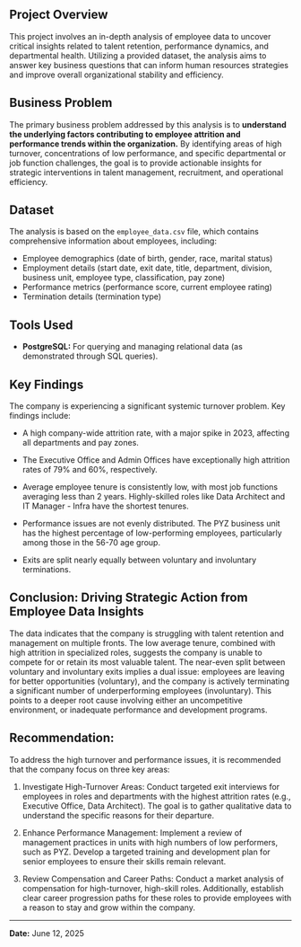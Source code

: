 ## Project Overview

This project involves an in-depth analysis of employee data to uncover critical insights related to talent retention, performance dynamics, and departmental health. Utilizing a provided dataset, the analysis aims to answer key business questions that can inform human resources strategies and improve overall organizational stability and efficiency.

## Business Problem

The primary business problem addressed by this analysis is to **understand the underlying factors contributing to employee attrition and performance trends within the organization.** By identifying areas of high turnover, concentrations of low performance, and specific departmental or job function challenges, the goal is to provide actionable insights for strategic interventions in talent management, recruitment, and operational efficiency.

## Dataset

The analysis is based on the `employee_data.csv` file, which contains comprehensive information about employees, including:
* Employee demographics (date of birth, gender, race, marital status)
* Employment details (start date, exit date, title, department, division, business unit, employee type, classification, pay zone)
* Performance metrics (performance score, current employee rating)
* Termination details (termination type)

## Tools Used

* **PostgreSQL:** For querying and managing relational data (as demonstrated through SQL queries).

## Key Findings

The company is experiencing a significant systemic turnover problem. Key findings include:

* A high company-wide attrition rate, with a major spike in 2023, affecting all departments and pay zones.

* The Executive Office and Admin Offices have exceptionally high attrition rates of 79% and 60%, respectively.

* Average employee tenure is consistently low, with most job functions averaging less than 2 years. Highly-skilled roles like Data Architect and IT Manager - Infra have the shortest tenures.

* Performance issues are not evenly distributed. The PYZ business unit has the highest percentage of low-performing employees, particularly among those in the 56-70 age group.

* Exits are split nearly equally between voluntary and involuntary terminations.

## Conclusion: Driving Strategic Action from Employee Data Insights

The data indicates that the company is struggling with talent retention and management on multiple fronts. The low average tenure, combined with high attrition in specialized roles, suggests the company is unable to compete for or retain its most valuable talent. The near-even split between voluntary and involuntary exits implies a dual issue: employees are leaving for better opportunities (voluntary), and the company is actively terminating a significant number of underperforming employees (involuntary). This points to a deeper root cause involving either an uncompetitive environment, or inadequate performance and development programs.

## Recommendation:

To address the high turnover and performance issues, it is recommended that the company focus on three key areas:

1. Investigate High-Turnover Areas: Conduct targeted exit interviews for employees in roles and departments with the highest attrition rates (e.g., Executive Office, Data Architect). The goal is to gather qualitative data to understand the specific reasons for their departure.

2. Enhance Performance Management: Implement a review of management practices in units with high numbers of low performers, such as PYZ. Develop a targeted training and development plan for senior employees to ensure their skills remain relevant.

3. Review Compensation and Career Paths: Conduct a market analysis of compensation for high-turnover, high-skill roles. Additionally, establish clear career progression paths for these roles to provide employees with a reason to stay and grow within the company.

---

**Date:** June 12, 2025
